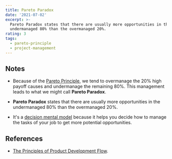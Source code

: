 ```yaml
---
title: Pareto Paradox
date: '2021-07-02'
excerpt: >-
  Pareto Paradox states that there are usually more opportunities in the
  undermanaged 80% than the overmanaged 20%.
rating: 3
tags:
  - pareto-principle
  - project-management
---
```


## Notes

- Because of the [Pareto Principle](/zettelkasten/pareto-principle), we tend to overmanage the 20% high payoff causes and undermanage the remaining 80%. This management leads to what we might call **Pareto Paradox**.

- **Pareto Paradox** states that there are usually more opportunities in the undermanaged 80% than the overmanaged 20%.

- It's a [decision mental model](/zettelkasten/decision-mental-models) because it helps you decide how to manage the tasks of your job to get more potential opportunities.

## References

- [The Principles of Product Development Flow](/books/the-principles-of-product-development-flow).
